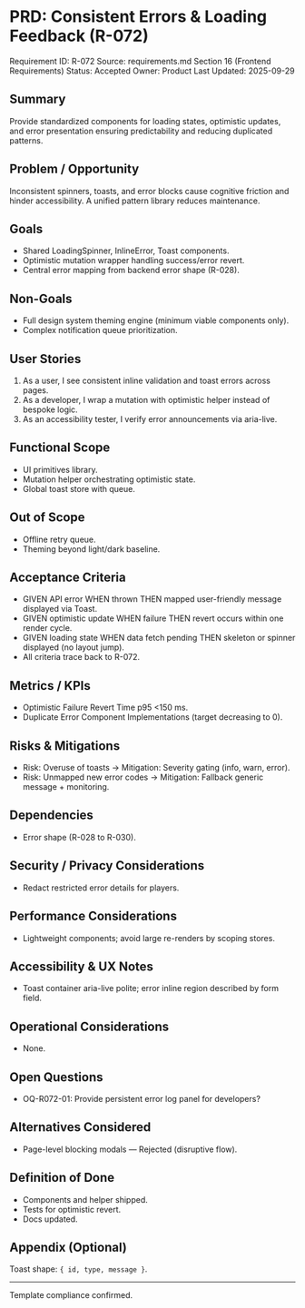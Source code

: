 # PRD: Consistent Errors & Loading Feedback (R-072)

Requirement ID: R-072
Source: requirements.md Section 16 (Frontend Requirements)
Status: Accepted
Owner: Product
Last Updated: 2025-09-29

## Summary

Provide standardized components for loading states, optimistic updates, and error presentation ensuring predictability and reducing duplicated patterns.

## Problem / Opportunity

Inconsistent spinners, toasts, and error blocks cause cognitive friction and hinder accessibility. A unified pattern library reduces maintenance.

## Goals

- Shared LoadingSpinner, InlineError, Toast components.
- Optimistic mutation wrapper handling success/error revert.
- Central error mapping from backend error shape (R-028).

## Non-Goals

- Full design system theming engine (minimum viable components only).
- Complex notification queue prioritization.

## User Stories

1. As a user, I see consistent inline validation and toast errors across pages.
2. As a developer, I wrap a mutation with optimistic helper instead of bespoke logic.
3. As an accessibility tester, I verify error announcements via aria-live.

## Functional Scope

- UI primitives library.
- Mutation helper orchestrating optimistic state.
- Global toast store with queue.

## Out of Scope

- Offline retry queue.
- Theming beyond light/dark baseline.

## Acceptance Criteria

- GIVEN API error WHEN thrown THEN mapped user-friendly message displayed via Toast.
- GIVEN optimistic update WHEN failure THEN revert occurs within one render cycle.
- GIVEN loading state WHEN data fetch pending THEN skeleton or spinner displayed (no layout jump).
- All criteria trace back to R-072.

## Metrics / KPIs

- Optimistic Failure Revert Time p95 <150 ms.
- Duplicate Error Component Implementations (target decreasing to 0).

## Risks & Mitigations

- Risk: Overuse of toasts → Mitigation: Severity gating (info, warn, error).
- Risk: Unmapped new error codes → Mitigation: Fallback generic message + monitoring.

## Dependencies

- Error shape (R-028 to R-030).

## Security / Privacy Considerations

- Redact restricted error details for players.

## Performance Considerations

- Lightweight components; avoid large re-renders by scoping stores.

## Accessibility & UX Notes

- Toast container aria-live polite; error inline region described by form field.

## Operational Considerations

- None.

## Open Questions

- OQ-R072-01: Provide persistent error log panel for developers?

## Alternatives Considered

- Page-level blocking modals — Rejected (disruptive flow).

## Definition of Done

- Components and helper shipped.
- Tests for optimistic revert.
- Docs updated.

## Appendix (Optional)

Toast shape: `{ id, type, message }`.

---
Template compliance confirmed.
